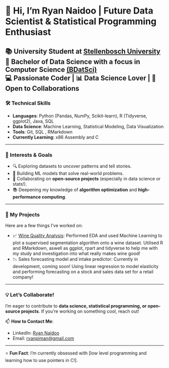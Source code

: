 # 👋 Hi, I’m Ryan Naidoo | Future Data Scientist & Statistical Programming Enthusiast

**📚 University Student** at [Stellenbosch University](https://www.sun.ac.za/)  
**🏫 Bachelor of Data Science** with a focus in Computer Science [(BDatSci)](https://www.sun.ac.za/english/datascience/CompulsoryStructure)  
**💻 Passionate Coder** | **📊 Data Science Lover** | **🤝 Open to Collaborations** 
---

### **🛠️ Technical Skills**
- **Languages**: Python (Pandas, NumPy, Scikit-learn), R (Tidyverse, ggplot2), Java, SQL
- **Data Science**: Machine Learning, Statistical Modeling, Data Visualization  
- **Tools**: Git, SQL , RMarkdown  
- **Currently Learning**: x86 Assembly and C

---

### **🌱 Interests & Goals**
- 🔍 Exploring datasets to uncover patterns and tell stories.  
- 🤖 Building ML models that solve real-world problems.  
- 🧩 Collaborating on **open-source projects** (especially in data science or stats!).  
- 📚 Deepening my knowledge of **algorithm optimization** and **high-performance computing**.  

---

### **📂 My Projects**
Here are a few things I’ve worked on:  
- 📈 [Wine Quality Analysis](https://github.com/Ryan-Naidoo-05/Wine-Quality-Analysis): Performed EDA and used Machine Learning to plot a supervised segmentation algorithm onto a wine dataset. Utilised R and RMarkdown, aswell as ggplot, rpart and tidyverse to help me with my study and investigation into what really makes wine good!
- 📉 Sales forecasting model and intake predictor: Currently in development, coming soon! Using linear regression to model elasticity and performing forecasting on a stock and sales data set for a retail company!
 

---

### **💡 Let’s Collaborate!**  
I’m eager to contribute to **data science, statistical programming, or open-source projects**. If you’re working on something cool, reach out!  

📫 **How to Contact Me**:  
- LinkedIn: [Ryan Naidoo](https://www.linkedin.com/in/ryan-naidoo-b162222a6)  
- Email: ryanpiman@gmail.com 

---

⭐ **Fun Fact**: I’m currently obsessed with [low level programming and learning how to use pointers in C!].  

<!---
Ryan-Naidoo-05/Ryan-Naidoo-05 is a ✨ special ✨ repository because its `README.md` (this file) appears on your GitHub profile.
You can click the Preview link to take a look at your changes.
--->
